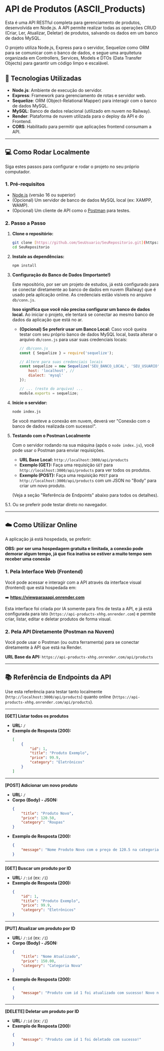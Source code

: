 # API de Produtos (ASCII_Products)

Esta é uma API RESTful completa para gerenciamento de produtos, desenvolvida em Node.js. A API permite realizar todas as operações CRUD (Criar, Ler, Atualizar, Deletar) de produtos, salvando os dados em um banco de dados MySQL.

O projeto utiliza Node.js, Express para o servidor, Sequelize como ORM para se comunicar com o banco de dados, e segue uma arquitetura organizada em Controllers, Services, Models e DTOs (Data Transfer Objects) para garantir um código limpo e escalável.

## 🚀 Tecnologias Utilizadas

* **Node.js**: Ambiente de execução do servidor.
* **Express**: Framework para gerenciamento de rotas e servidor web.
* **Sequelize**: ORM (Object-Relational Mapper) para interagir com o banco de dados MySQL.
* **MySQL**: Banco de dados relacional (utilizado em nuvem no Railway).
* **Render**: Plataforma de nuvem utilizada para o deploy da API e do Frontend.
* **CORS**: Habilitado para permitir que aplicações frontend consumam a API.

---

## 💻 Como Rodar Localmente

Siga estes passos para configurar e rodar o projeto no seu próprio computador.

### 1. Pré-requisitos

* [Node.js](https://nodejs.org/) (versão 16 ou superior)
* (Opcional) Um servidor de banco de dados MySQL local (ex: XAMPP, WAMP).
* (Opcional) Um cliente de API como o [Postman](https://www.postman.com/) para testes.

### 2. Passo a Passo

1.  **Clone o repositório:**
    ```bash
    git clone [https://github.com/SeuUsuario/SeuRepositorio.git](https://github.com/SeuUsuario/SeuRepositorio.git)
    cd SeuRepositorio
    ```

2.  **Instale as dependências:**
    ```bash
    npm install
    ```

3.  **Configuração do Banco de Dados (Importante!)**

    Este repositório, por ser um projeto de estudos, já está configurado para se conectar diretamente ao banco de dados em nuvem (Railway) que é usado pela aplicação online. As credenciais estão visíveis no arquivo `db/conn.js`.

    **Isso significa que você não precisa configurar um banco de dados local.** Ao iniciar o projeto, ele tentará se conectar ao mesmo banco de dados da aplicação que está no ar.

    * **(Opcional) Se preferir usar um Banco Local:**
        Caso você queira testar com seu próprio banco de dados MySQL local, basta alterar o arquivo `db/conn.js` para usar suas credenciais locais:

        ```javascript
        // db/conn.js
        const { Sequelize } = require('sequelize');

        // Altere para suas credenciais locais
        const sequelize = new Sequelize('SEU_BANCO_LOCAL', 'SEU_USUARIO', 'SUA_SENHA', {
            host: 'localhost', //
            dialect: 'mysql' 
        });

        // ... (resto do arquivo) ...
        module.exports = sequelize;
        ```

4.  **Inicie o servidor:**
    ```bash
    node index.js
    ```
    Se você manteve a conexão em nuvem, deverá ver "Conexão com o banco de dados realizada com sucesso!".

5.  **Testando com o Postman Localmente**

    Com o servidor rodando na sua máquina (após o `node index.js`), você pode usar o Postman para enviar requisições.

    * **URL Base Local:** `http://localhost:3000/api/products`
    * **Exemplo (GET):** Faça uma requisição `GET` para `http://localhost:3000/api/products` para ver todos os produtos.
    * **Exemplo (POST):** Faça uma requisição `POST` para `http://localhost:3000/api/products` com um JSON no "Body" para criar um novo produto.

    (Veja a seção "Referência de Endpoints" abaixo para todos os detalhes).

5.1. Ou se preferir pode testar direto no navegador.

---

## ☁️ Como Utilizar Online

A aplicação já está hospedada, se preferir:

**OBS: por ser uma hospedagem gratuita e limitada, a conexão pode demorar algum tempo, já que fica inativa se estiver a muito tempo sem receber uma conexão**

### 1. Pela Interface Web (Frontend)

Você pode acessar e interagir com a API através da interface visual (frontend) que está hospedada em:

➡️ **https://viewparaaapi.onrender.com**

Esta interface foi criada por IA somente para fins de testa a API, e já está configurada para isto (`https://api-products-xhhg.onrender.com`) e permite criar, listar, editar e deletar produtos de forma visual.

### 2. Pela API Diretamente (Postman na Nuvem)

Você pode usar o Postman (ou outra ferramenta) para se conectar diretamente à API que está na Render.

**URL Base da API:** `https://api-products-xhhg.onrender.com/api/products`



---

## 📚 Referência de Endpoints da API

Use esta referência para testar tanto localmente (`http://localhost:3000/api/products`) quanto online (`https://api-products-xhhg.onrender.com/api/products`).

---

**[GET] Listar todos os produtos**
* **URL:** `/`
* **Exemplo de Resposta (200):**
    ```json
    [
        {
            "id": 1,
            "title": "Produto Exemplo",
            "price": 99.9,
            "category": "Eletrônicos"
        }
    ]
    ```

---

**[POST] Adicionar um novo produto**
* **URL:** `/`
* **Corpo (Body) - JSON:**
    ```json
    {
        "title": "Produto Novo",
        "price": 120.50,
        "category": "Roupas"
    }
    ```
* **Exemplo de Resposta (200):**
    ```json
    {
        "message": "Nome Produto Novo com o preço de 120.5 na categoria Roupas foi criada com sucesso!"
    }
    ```

---

**[GET] Buscar um produto por ID**
* **URL:** `/:id` (ex: `/1`)
* **Exemplo de Resposta (200):**
    ```json
    {
        "id": 1,
        "title": "Produto Exemplo",
        "price": 99.9,
        "category": "Eletrônicos"
    }
    ```

---

**[PUT] Atualizar um produto por ID**
* **URL:** `/:id` (ex: `/1`)
* **Corpo (Body) - JSON:**
    ```json
    {
        "title": "Nome Atualizado",
        "price": 150.00,
        "category": "Categoria Nova"
    }
    ```
* **Exemplo de Resposta (200):**
    ```json
    {
        "message": "Produto com id 1 foi atualizado com sucesso! Novo nome: Nome Atualizado, Novo preço: 150, Nova categoria: Categoria Nova"
    }
    ```

---

**[DELETE] Deletar um produto por ID**
* **URL:** `/:id` (ex: `/1`)
* **Exemplo de Resposta (200):**
    ```json
    {
        "message": "Produto com id 1 foi deletado com sucesso!"
    }
    ```
